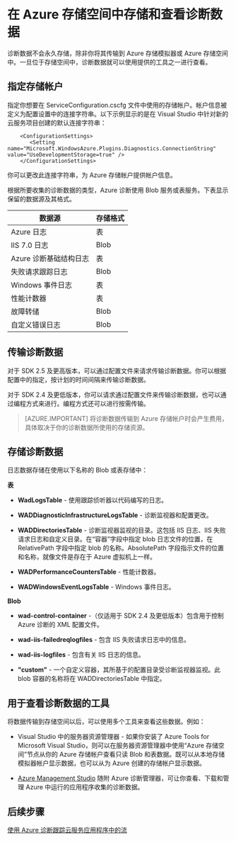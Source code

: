 <properties
  pageTitle="在 Azure 存储空间中存储和查看诊断数据 | Azure"
  description="将 Azure 诊断数据转到 Azure 存储空间并进行查看"
  services="cloud-services"
  documentationCenter=".net"
  authors="rboucher"
  manager="jwhit"
  editor="tysonn" />
<tags
  ms.service="cloud-services"
  ms.date="08/01/2016"
  wacn.date="09/19/2016" />

# 在 Azure 存储空间中存储和查看诊断数据

诊断数据不会永久存储，除非你将其传输到 Azure 存储模拟器或 Azure 存储空间中。一旦位于存储空间中，诊断数据就可以使用提供的工具之一进行查看。

## 指定存储帐户

指定你想要在 ServiceConfiguration.cscfg 文件中使用的存储帐户。帐户信息被定义为配置设置中的连接字符串。以下示例显示的是在 Visual Studio 中针对新的云服务项目创建的默认连接字符串：


```
	<ConfigurationSettings>
	   <Setting name="Microsoft.WindowsAzure.Plugins.Diagnostics.ConnectionString" value="UseDevelopmentStorage=true" />
	</ConfigurationSettings>
```

你可以更改此连接字符串，为 Azure 存储帐户提供帐户信息。

根据所要收集的诊断数据的类型，Azure 诊断使用 Blob 服务或表服务。下表显示保留的数据源及其格式。

|数据源|存储格式|
|---|---|
|Azure 日志|表|
|IIS 7.0 日志|Blob|
|Azure 诊断基础结构日志|表|
|失败请求跟踪日志|Blob|
|Windows 事件日志|表|
|性能计数器|表|
|故障转储|Blob|
|自定义错误日志|Blob|

## 传输诊断数据

对于 SDK 2.5 及更高版本，可以通过配置文件来请求传输诊断数据。你可以根据配置中的指定，按计划的时间间隔来传输诊断数据。

对于 SDK 2.4 及更低版本，你可以请求通过配置文件来传输诊断数据，也可以通过编程方式来进行。编程方式还可以进行按需传输。


>[AZURE.IMPORTANT] 将诊断数据传输到 Azure 存储帐户时会产生费用，具体取决于你的诊断数据所使用的存储资源。

## 存储诊断数据

日志数据存储在使用以下名称的 Blob 或表存储中：

**表**

- **WadLogsTable** - 使用跟踪侦听器以代码编写的日志。

- **WADDiagnosticInfrastructureLogsTable** - 诊断监视器和配置更改。

- **WADDirectoriesTable** - 诊断监视器监视的目录。这包括 IIS 日志、IIS 失败请求日志和自定义目录。在“容器”字段中指定 blob 日志文件的位置，在 RelativePath 字段中指定 blob 的名称。AbsolutePath 字段指示文件的位置和名称，就像文件是存在于 Azure 虚拟机上一样。

- **WADPerformanceCountersTable** - 性能计数器。

- **WADWindowsEventLogsTable** - Windows 事件日志。

**Blob**

- **wad-control-container** -（仅适用于 SDK 2.4 及更低版本）包含用于控制 Azure 诊断的 XML 配置文件。

- **wad-iis-failedreqlogfiles** - 包含 IIS 失败请求日志中的信息。

- **wad-iis-logfiles** - 包含有关 IIS 日志的信息。

- **"custom"** - 一个自定义容器，其所基于的配置目录受诊断监视器监视。此 blob 容器的名称将在 WADDirectoriesTable 中指定。

## 用于查看诊断数据的工具
将数据传输到存储空间以后，可以使用多个工具来查看这些数据。例如：

- Visual Studio 中的服务器资源管理器 - 如果你安装了 Azure Tools for Microsoft Visual Studio，则可以在服务器资源管理器中使用“Azure 存储空间”节点从你的 Azure 存储帐户查看只读 Blob 和表数据。既可以从本地存储模拟器帐户显示数据，也可以从为 Azure 创建的存储帐户显示数据。



- [Azure Management Studio](http://www.cerebrata.com/products/azure-management-studio/introduction) 随附 Azure 诊断管理器，可让你查看、下载和管理 Azure 中运行的应用程序收集的诊断数据。

## 后续步骤

[使用 Azure 诊断跟踪云服务应用程序中的流](/documentation/articles/cloud-services-dotnet-diagnostics-trace-flow/)

<!---HONumber=Mooncake_0328_2016-->

